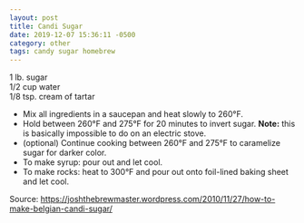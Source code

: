 ```yaml
---
layout: post
title: Candi Sugar
date: 2019-12-07 15:36:11 -0500
category: other
tags: candy sugar homebrew
---
```

1 lb. sugar  
1/2 cup water  
1/8 tsp. cream of tartar  
<ul>
 	<li>Mix all ingredients in a saucepan and heat slowly to 260°F.</li>
 	<li>Hold between 260°F and 275°F for 20 minutes to invert sugar. <strong>Note:</strong> this is basically impossible to do on an electric stove.</li>
 	<li>(optional) Continue cooking between 260°F and 275°F to caramelize sugar for darker color.</li>
 	<li>To make syrup: pour out and let cool.</li>
 	<li>To make rocks: heat to 300°F and pour out onto foil-lined baking sheet and let cool.</li>
</ul>
Source: <a href="https://joshthebrewmaster.wordpress.com/2010/11/27/how-to-make-belgian-candi-sugar/">https://joshthebrewmaster.wordpress.com/2010/11/27/how-to-make-belgian-candi-sugar/</a>
